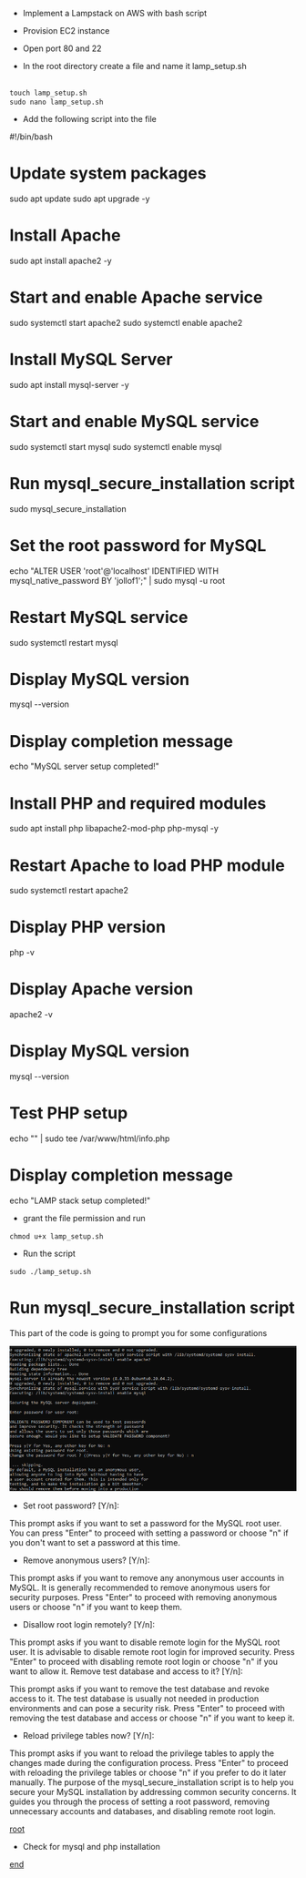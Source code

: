 - Implement a Lampstack on AWS with bash script

- Provision EC2 instance

- Open port 80 and  22

- In the root directory create a file and name it lamp_setup.sh

```

touch lamp_setup.sh
sudo nano lamp_setup.sh

```
- Add the following  script into the file


#!/bin/bash

# Update system packages
sudo apt update
sudo apt upgrade -y

# Install Apache
sudo apt install apache2 -y

# Start and enable Apache service
sudo systemctl start apache2
sudo systemctl enable apache2

# Install MySQL Server
sudo apt install mysql-server -y

# Start and enable MySQL service
sudo systemctl start mysql
sudo systemctl enable mysql

# Run mysql_secure_installation script
sudo mysql_secure_installation

# Set the root password for MySQL
echo "ALTER USER 'root'@'localhost' IDENTIFIED WITH mysql_native_password BY 'jollof1';" | sudo mysql -u root

# Restart MySQL service
sudo systemctl restart mysql

# Display MySQL version
mysql --version

# Display completion message
echo "MySQL server setup completed!"

# Install PHP and required modules
sudo apt install php libapache2-mod-php php-mysql -y

# Restart Apache to load PHP module
sudo systemctl restart apache2

# Display PHP version
php -v

# Display Apache version
apache2 -v

# Display MySQL version
mysql --version

# Test PHP setup
echo "<?php phpinfo(); ?>" | sudo tee /var/www/html/info.php

# Display completion message
echo "LAMP stack setup completed!"


- grant the file permission and run

`chmod u+x lamp_setup.sh`

- Run the script

`sudo ./lamp_setup.sh`


# Run mysql_secure_installation script

This part of the code is going to prompt you for some configurations

![config](./images/mysql.png)


- Set root password? [Y/n]:

This prompt asks if you want to set a password for the MySQL root user. You can press "Enter" to proceed with setting a password or choose "n" if you don't want to set a password at this time.

- Remove anonymous users? [Y/n]:

This prompt asks if you want to remove any anonymous user accounts in MySQL. It is generally recommended to remove anonymous users for security purposes. Press "Enter" to proceed with removing anonymous users or choose "n" if you want to keep them.

- Disallow root login remotely? [Y/n]:

This prompt asks if you want to disable remote login for the MySQL root user. It is advisable to disable remote root login for improved security. Press "Enter" to proceed with disabling remote root login or choose "n" if you want to allow it.
Remove test database and access to it? [Y/n]:

This prompt asks if you want to remove the test database and revoke access to it. The test database is usually not needed in production environments and can pose a security risk. Press "Enter" to proceed with removing the test database and access or choose "n" if you want to keep it.

- Reload privilege tables now? [Y/n]:

This prompt asks if you want to reload the privilege tables to apply the changes made during the configuration process. Press "Enter" to proceed with reloading the privilege tables or choose "n" if you prefer to do it later manually.
The purpose of the mysql_secure_installation script is to help you secure your MySQL installation by addressing common security concerns. It guides you through the process of setting a root password, removing unnecessary accounts and databases, and disabling remote root login.

[root](./images/completed.png)


- Check for mysql and php installation

[end](./images/version.png)